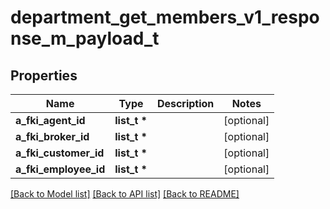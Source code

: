 # department_get_members_v1_response_m_payload_t

## Properties
Name | Type | Description | Notes
------------ | ------------- | ------------- | -------------
**a_fki_agent_id** | **list_t \*** |  | [optional] 
**a_fki_broker_id** | **list_t \*** |  | [optional] 
**a_fki_customer_id** | **list_t \*** |  | [optional] 
**a_fki_employee_id** | **list_t \*** |  | [optional] 

[[Back to Model list]](../README.md#documentation-for-models) [[Back to API list]](../README.md#documentation-for-api-endpoints) [[Back to README]](../README.md)


